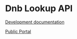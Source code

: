 # Dnb Lookup API

[Development documentation](https://addisonlee.atlassian.net/wiki/display/MOA/Dnb+Lookup+API)

[Public Portal](https://anypoint.mulesoft.com/apiplatform/addison-lee/#/portals/organizations/85606ae9-0e84-443d-a324-871f5e571a98/apis/6776981/versions/109071/pages/164065)